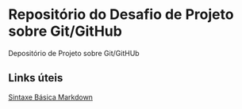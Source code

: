# Repositório do Desafio de Projeto sobre Git/GitHub
Depositório de Projeto sobre Git/GitHUb

## Links úteis
[Sintaxe Básica Markdown](https://www.markdownguide.org/basic-syntax/)
